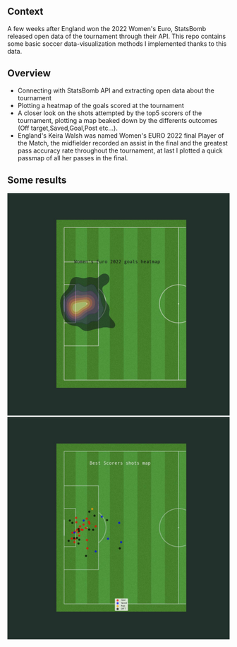 ## Context
A few weeks after England won the 2022 Women's Euro, StatsBomb released open data of the tournament through their API. This repo contains some basic soccer data-visualization methods I implemented thanks to this data.

## Overview

- Connecting with StatsBomb API and extracting open data about the tournament
- Plotting a heatmap of the goals scored at the tournament
- A closer look on the shots attempted by the top5 scorers of the tournament, plotting a map beaked down by the differents outcomes (Off target,Saved,Goal,Post etc...).
- England's Keira Walsh was named Women's EURO 2022 final Player of the Match, the midfielder recorded an assist in the final and the greatest pass accuracy rate throughout the tournament, at last I plotted a quick passmap of all her passes in the final.


## Some results

![](heatmap.jpg "heatmap") ![](shotsmap.jpg "shotsmap")
